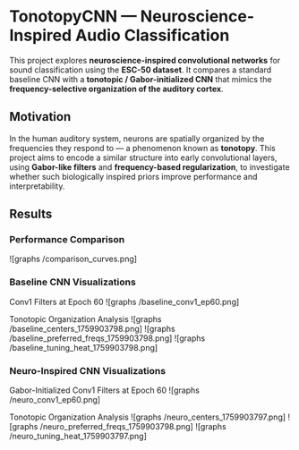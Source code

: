# TonotopyCNN — Neuroscience-Inspired Audio Classification

This project explores **neuroscience-inspired convolutional networks** for sound classification using the **ESC-50 dataset**.
It compares a standard baseline CNN with a **tonotopic / Gabor-initialized CNN** that mimics the **frequency-selective organization of the auditory cortex**.

## Motivation

In the human auditory system, neurons are spatially organized by the frequencies they respond to — a phenomenon known as **tonotopy**.
This project aims to encode a similar structure into early convolutional layers, using **Gabor-like filters** and **frequency-based regularization**, to investigate whether such biologically inspired priors improve performance and interpretability.

## Results

### Performance Comparison
![graphs /comparison_curves.png]

### Baseline CNN Visualizations

Conv1 Filters at Epoch 60
![graphs /baseline_conv1_ep60.png]

Tonotopic Organization Analysis
![graphs /baseline_centers_1759903798.png]
![graphs /baseline_preferred_freqs_1759903798.png]
![graphs /baseline_tuning_heat_1759903798.png]

### Neuro-Inspired CNN Visualizations

Gabor-Initialized Conv1 Filters at Epoch 60
![graphs /neuro_conv1_ep60.png]

Tonotopic Organization Analysis
![graphs /neuro_centers_1759903797.png]
![graphs /neuro_preferred_freqs_1759903798.png]
![graphs /neuro_tuning_heat_1759903797.png]
